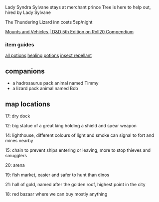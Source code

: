Lady Syndra Sylvane stays at merchant prince 
Tree is here to help out, hired by Lady Sylvane

The Thundering Lizard inn costs 5sp/night

[Mounts and Vehicles | D&D 5th Edition on Roll20 Compendium](https://roll20.net/compendium/dnd5e/Mounts%20and%20Vehicles#content)

### item guides
[all potions](https://2e.aonprd.com/Equipment.aspx?Category=15&Subcategory=18)
[healing potions](https://2e.aonprd.com/Equipment.aspx?ID=186)
[insect repellant](https://tombofannihilation-28.obsidianportal.com/wikis/insect-repellent)

## companions

- a hadrosaurus pack animal named Timmy 
- a lizard pack animal named Bob


## map locations
17: dry dock

12: big statue of a great king holding a shield and spear weapon

14: lighthouse, different colours of light and smoke can signal to fort and mines nearby

15: chain to prevent ships entering or leaving, more to stop thieves and smugglers

20: arena

19: fish market, easier and safer to hunt than dinos

21: hall of gold, named after the golden roof, highest point in the city

18: red bazaar where we can buy mostly anything
